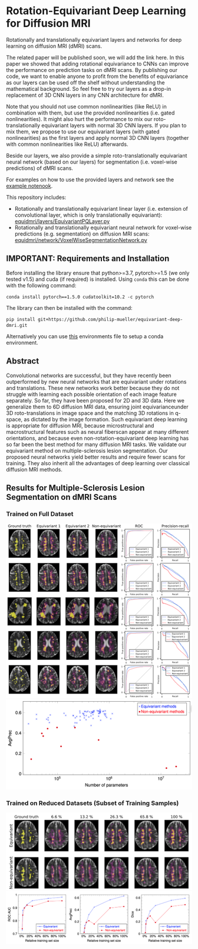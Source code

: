 # Rotation-Equivariant Deep Learning for Diffusion MRI
Rotationally and translationally equivariant layers and networks for deep learning on diffusion MRI (dMRI) scans.

The related paper will be published soon, we will add the link here.
In this paper we showed that adding rotational equivariance to CNNs can improve the performance on prediction tasks
on dMRI scans. By publishing our code, we want to enable anyone to profit from the benefits of equivariance
as our layers can be used off the shelf without understanding the mathematical background.
So feel free to try our layers as a drop-in replacement of 3D CNN layers in any CNN architecture for dMRI.

Note that you should not use common nonlinearities (like ReLU) in combination with them, but use the provided nonlinearities (i.e. gated nonlinearities).
It might also hurt the performance to mix our roto-translationally equivariant layers with normal 3D CNN layers.
If you plan to mix them, we propose to use our equivariant layers (with gated nonlinearities) as the first
layers and apply normal 3D CNN layers (together with common nonlinearities like ReLU) afterwards.

Beside our layers, we also provide a simple roto-translationally equivariant neural network (based on our layers) 
for segmentation (i.e. voxel-wise predictions) of dMRI scans.

For examples on how to use the provided layers and network see the [example notenook](example.ipynb).

This repository includes:
- Rotationally and translationally equivariant linear layer (i.e. extension of convolutional layer, which is only translationally equivariant): [equidmri/layers/EquivariantPQLayer.py](equideepdmri/layers/EquivariantPQLayer.py)
- Rotationally and translationally equivariant neural network for voxel-wise predictions (e.g. segmentation) on diffusion MRI scans: [equidmri/network/VoxelWiseSegmentationNetwork.py](equideepdmri/network/VoxelWiseSegmentationNetwork.py)

## IMPORTANT: Requirements and Installation
Before installing the library ensure that python>=3.7, pytorch>=1.5 (we only tested v1.5) and cuda (if required) is installed.
Using `conda` this can be done with the following command:

    conda install pytorch==1.5.0 cudatoolkit=10.2 -c pytorch

The library can then be installed with the command:
        
    pip install git+https://github.com/philip-mueller/equivariant-deep-dmri.git

Alternatively you can use [this](environment.yml) environments file to setup a conda environment.

## Abstract
Convolutional networks are successful, but they have recently been outperformed by new neural networks 
that are equivariant under rotations and translations. These new networks work better because they do not struggle with learning
each possible orientation of each image feature separately. 
So far, they have been proposed for 2D and 3D data.
Here we generalize them to 6D diffusion MRI data, ensuring joint equivarianceunder 3D roto-translations in image space and the matching 3D rotations in q-space, as dictated by the image formation. 
Such equivariant deep learning is appropriate for diffusion MRI, because microstructural and macrostructural features such as neural fiberscan appear at many different orientations, and because even non-rotation-equivariant deep learning has so far been the best method for many diffusion MRI tasks.
We validate our equivariant method on multiple-sclerosis lesion segmentation. 
Our proposed neural networks yield better results and require fewer scans for training.
They also inherit all the advantages of deep learning over classical diffusion MRI methods.

## Results for Multiple-Sclerosis Lesion Segmentation on dMRI Scans
### Trained on Full Dataset
![Segmentations of Example Slices](results/results_slices.png)
![Comparison of Number of Parameters and Average Precision](results/results_params.png)
### Trained on Reduced Datasets (Subset of Training Samples)
![Segmentations of Example Slices when Trained on Reduced Datasets](results/results_slices_reduced.png)
![Comparison of Equivariant and Non-Rotation-Equivariant Models Trained on Reduced Datasets](results/results_reduced.png)
